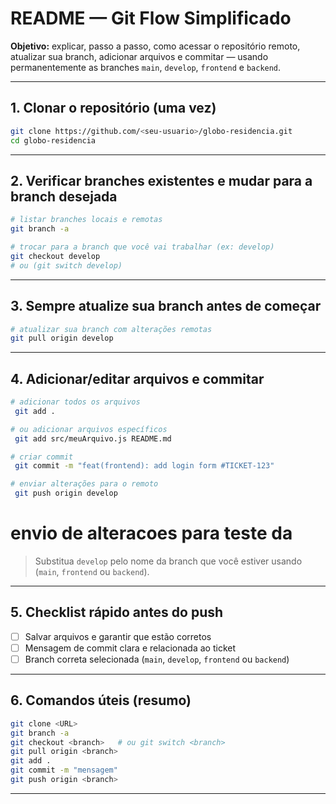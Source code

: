 # README — Git Flow Simplificado

**Objetivo:** explicar, passo a passo, como acessar o repositório remoto, atualizar sua branch, adicionar arquivos e commitar — usando permanentemente as branches `main`, `develop`, `frontend` e `backend`.

---

## 1. Clonar o repositório (uma vez)

```bash
git clone https://github.com/<seu-usuario>/globo-residencia.git
cd globo-residencia
```

---

## 2. Verificar branches existentes e mudar para a branch desejada

```bash
# listar branches locais e remotas
git branch -a

# trocar para a branch que você vai trabalhar (ex: develop)
git checkout develop
# ou (git switch develop)
```

---

## 3. Sempre atualize sua branch antes de começar

```bash
# atualizar sua branch com alterações remotas
git pull origin develop
```

---

## 4. Adicionar/editar arquivos e commitar

```bash
# adicionar todos os arquivos
 git add .

# ou adicionar arquivos específicos
 git add src/meuArquivo.js README.md

# criar commit
 git commit -m "feat(frontend): add login form #TICKET-123"

# enviar alterações para o remoto
 git push origin develop
```
# envio de alteracoes para teste da 
> Substitua `develop` pelo nome da branch que você estiver usando (`main`, `frontend` ou `backend`).

---

## 5. Checklist rápido antes do push

* [ ] Salvar arquivos e garantir que estão corretos
* [ ] Mensagem de commit clara e relacionada ao ticket
* [ ] Branch correta selecionada (`main`, `develop`, `frontend` ou `backend`)

---

## 6. Comandos úteis (resumo)

```bash
git clone <URL>
git branch -a
git checkout <branch>   # ou git switch <branch>
git pull origin <branch>
git add .
git commit -m "mensagem"
git push origin <branch>
```
---